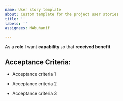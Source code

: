 ```yaml
---
name: User story template
about: Custom template for the project user stories
title: ''
labels: ''
assignees: MAbuhanif

---
```


As a **role** I want **capability** so that **received benefit**

## Acceptance Criteria:
- Acceptance criteria 1

- Acceptance criteria 2

- Acceptance criteria 3
